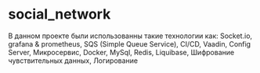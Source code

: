 # social_network
В данном проекте были использованны такие технологии как:
Socket.io, 
grafana & prometheus, 
SQS (Simple Queue Service), 
CI/CD, 
Vaadin, 
Config Server, 
Микросервис, 
Docker, 
MySql, 
Redis, 
Liquibase, 
Шифрование чувствительных данных, 
Логирование
